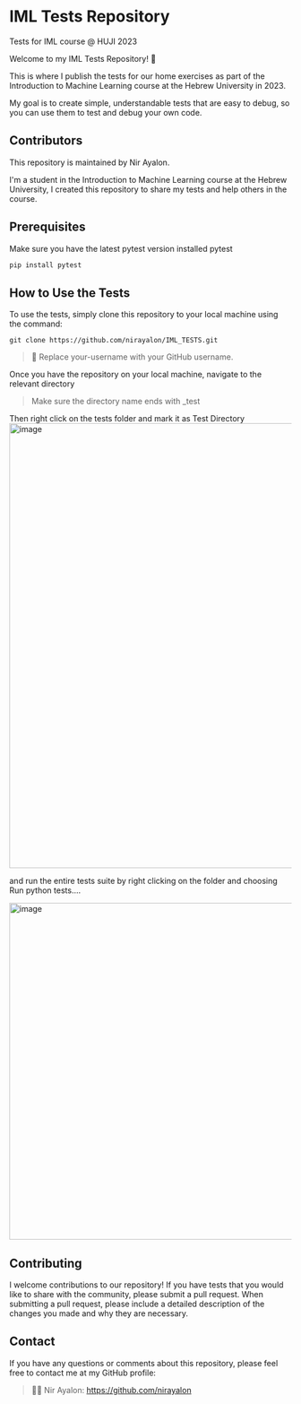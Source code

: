 # IML Tests Repository 
Tests for IML course @ HUJI 2023

Welcome to my IML Tests Repository! 🦾

This is where I publish the tests for our home exercises as part of the Introduction to Machine Learning course at the Hebrew University in 2023.

My goal is to create simple, understandable tests that are easy to debug, so you can use them to test and debug your own code.

## Contributors
This repository is maintained by Nir Ayalon.

I'm a student in the Introduction to Machine Learning course at the Hebrew University, I created this repository to share my tests and help others in the course.

## Prerequisites

Make sure you have the latest pytest version installed
pytest
```sh
pip install pytest
```

## How to Use the Tests
To use the tests, simply clone this repository to your local machine using the command:

```
git clone https://github.com/nirayalon/IML_TESTS.git
```
> 📝 Replace your-username with your GitHub username.

Once you have the repository on your local machine, navigate to the relevant directory

>Make sure the directory name ends with _test

Then right click on the tests folder and mark it as Test Directory
<img width="794" alt="image" src="https://github.com/nirayalon/IML_TESTS/assets/83925632/4e099712-1794-488b-92f3-da200ca5ef68">

and run the entire tests suite by right clicking on the folder and choosing Run python tests....

<img width="601" alt="image" src="https://github.com/nirayalon/IML_TESTS/assets/83925632/1d159735-7f8a-477c-8979-789e535ae0a2">


## Contributing

I welcome contributions to our repository! 
If you have tests that you would like to share with the community, 
please submit a pull request. When submitting a pull request, 
please include a detailed description of the changes you made and why they are necessary.

## Contact
If you have any questions or comments about this repository, please feel free to contact me at my GitHub profile:

>🧑‍💻 Nir Ayalon: https://github.com/nirayalon

